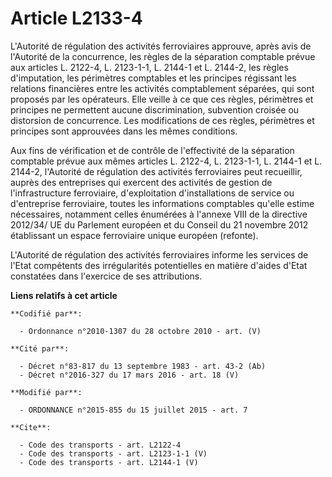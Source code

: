 # Article L2133-4

L'Autorité de régulation des activités ferroviaires approuve, après avis de l'Autorité de la concurrence, les règles de la
séparation comptable prévue aux articles L. 2122-4, L. 2123-1-1,
L. 2144-1 et L. 2144-2, les règles d'imputation, les périmètres comptables et les principes régissant les relations
financières entre les activités comptablement séparées, qui sont proposés par les opérateurs. Elle veille à ce que ces
règles, périmètres et principes ne permettent aucune discrimination, subvention croisée ou distorsion de concurrence. Les
modifications de ces règles, périmètres et principes sont approuvées dans les mêmes conditions. 

Aux fins de vérification et de contrôle de l'effectivité de la séparation comptable prévue aux mêmes articles L. 2122-4, L.
2123-1-1, L. 2144-1 et L. 2144-2, l'Autorité de régulation des activités ferroviaires peut recueillir, auprès des entreprises
qui exercent des activités de gestion de l'infrastructure ferroviaire, d'exploitation d'installations de service ou
d'entreprise ferroviaire, toutes les informations comptables qu'elle estime nécessaires, notamment celles énumérées à
l'annexe VIII de la directive 2012/34/ UE du Parlement européen et du Conseil du 21 novembre 2012 établissant un espace
ferroviaire unique européen (refonte). 

L'Autorité de régulation des activités ferroviaires informe les services de l'Etat compétents des irrégularités potentielles
en matière d'aides d'Etat constatées dans l'exercice de ses attributions.

**Liens relatifs à cet article**

	**Codifié par**:

	  - Ordonnance n°2010-1307 du 28 octobre 2010 - art. (V)

	**Cité par**:

	  - Décret n°83-817 du 13 septembre 1983 - art. 43-2 (Ab)
	  - Décret n°2016-327 du 17 mars 2016 - art. 18 (V)

	**Modifié par**:

	  - ORDONNANCE n°2015-855 du 15 juillet 2015 - art. 7

	**Cite**:

	  - Code des transports - art. L2122-4
	  - Code des transports - art. L2123-1-1 (V)
	  - Code des transports - art. L2144-1 (V)
